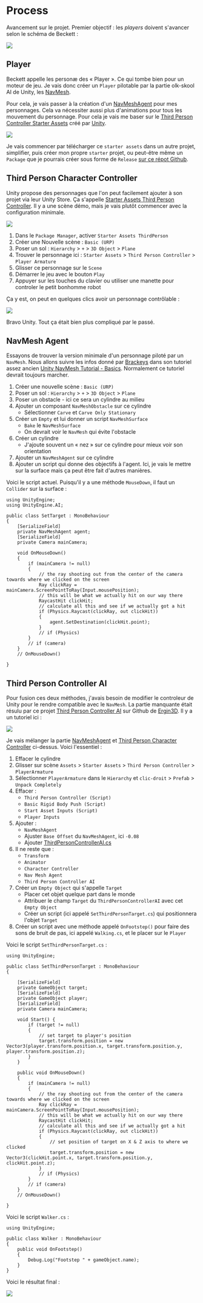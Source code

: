 # Process
Avancement sur le projet. Premier objectif : les *players* doivent s'avancer selon le schéma de Beckett :

![](../projet/images/quad-diagram.jpg)

## Player
Beckett appelle les personæ des « Player ». Ce qui tombe bien pour un moteur de jeu. Je vais donc créer un `Player` pilotable par la partie olk-skool AI de Unity, les [NavMesh](https://docs.unity3d.com/ScriptReference/AI.NavMesh.html).

Pour cela, je vais passer à la création d'un [NavMeshAgent](https://learn.unity.com/tutorial/navmesh-agents) pour mes personnages. Cela va nécessiter aussi plus d'animations pour tous les mouvement du personnage. Pour cela je vais me baser sur le [Third Person Controller Starter Assets](https://assetstore.unity.com/packages/essentials/starter-assets-thirdperson-updates-in-new-charactercontroller-pa-196526#content) créé par [Unity](https://unity.com).

[![](images/unity-starter-assets-third-person-controller.png)](https://assetstore.unity.com/packages/essentials/starter-assets-thirdperson-updates-in-new-charactercontroller-pa-196526#content)

Je vais commencer par télécharger ce `starter assets` dans un autre projet, simplifier, puis créer mon propre `starter` projet, ou peut-être même un `Package` que je pourrais créer sous forme de `Release` [sur ce répot Github](http://github.com/abstractmachine/head-formation-blender/releases).

## Third Person Character Controller
Unity propose des personnages que l'on peut facilement ajouter à son projet via leur Unity Store. Ça s'appelle [Starter Assets Third Person Controller](https://assetstore.unity.com/packages/essentials/starter-assets-thirdperson-updates-in-new-charactercontroller-pa-196526#content). Il y a une scène démo, mais je vais plutôt commencer avec la configuration minimale.

![](images/unity-package-manager-starter-assets.png)

1. Dans le `Package Manager`, activer `Starter Assets ThirdPerson`
2. Créer une Nouvelle scène : `Basic (URP)`
3. Poser un sol : `Hierarchy` > `+` > `3D Object` > `Plane`
4. Trouver le personnage ici : `Starter Assets` > `Third Person Controller` > `Player Armature`
5. Glisser ce personnage sur le `Scene`
6. Démarrer le jeu avec le bouton `Play`
7. Appuyer sur les touches du clavier ou utiliser une manette pour controler le petit bonhomme robot

Ça y est, on peut en quelques clics avoir un personnage contrôlable :

![](images/unity-starter-player-armature.png)

Bravo Unity. Tout ça était bien plus compliqué par le passé.

## NavMesh Agent
Essayons de trouver la version minimale d'un personnage piloté par un `NavMesh`. Nous allons suivre les infos donné par [Brackeys]() dans son tutoriel assez ancien [Unity NavMesh Tutorial - Basics](). Normalement ce tutoriel devrait toujours marcher.

1. Créer une nouvelle scène : `Basic (URP)`
2. Poser un sol : `Hierarchy` > `+` > `3D Object` > `Plane`
3. Poser un obstacle - ici ce sera un cylindre au milieu
4. Ajouter un composant `NavMeshObstacle` sur ce cylindre
	- Sélectionner `Carve` et `Carve Only Stationary`
5. Créer un `Empty` et lui donner un script `NavMeshSurface`
	- `Bake` le `NavMeshSurface`
	- On devrait voir le `NavMesh` qui évite l'obstacle
6. Créer un cylindre
	- J'ajoute souvent un « nez » sur ce cylindre pour mieux voir son orientation
7. Ajouter un `NavMeshAgent` sur ce cylindre
8. Ajouter un script qui donne des objectifs à l'agent. Ici, je vais le mettre sur la surface mais ça peut être fait d'autres manières.

Voici le script actuel. Puisqu'il y a une méthode `MouseDown`, il faut un `Collider` sur la surface :

```
using UnityEngine;
using UnityEngine.AI;

public class SetTarget : MonoBehaviour
{
	[SerializeField]
	private NavMeshAgent agent;
	[SerializeField]
	private Camera mainCamera;

	void OnMouseDown()
	{
		if (mainCamera != null)
		{
			// the ray shooting out from the center of the camera towards where we clicked on the screen
			Ray clickRay = mainCamera.ScreenPointToRay(Input.mousePosition);
			// this will be what we actually hit on our way there
			RaycastHit clickHit;
			// calculate all this and see if we actually got a hit
			if (Physics.Raycast(clickRay, out clickHit))
			{
				agent.SetDestination(clickHit.point);
			}
			// if (Physics)
		}
		// if (camera)
	}
	// OnMouseDown()

}
```

## Third Person Controller AI
Pour fusion ces deux méthodes, j'avais besoin de modifier le controleur de Unity pour le rendre compatible avec le `NavMesh`. La partie manquante était résulu par ce projet [Third Person Controller AI](https://github.com/ergin3d/ThirdPersonControllerAI) sur Github de [Ergin3D](https://www.youtube.com/@ergin3d). Il y a un tutoriel ici :

[![](images/youtube-unity-third-person-controller-ai.jpg)](https://www.youtube.com/watch?v=x4TwKOVMfnk)

Je vais mélanger la partie [NavMeshAgent](#navmesh-agent) et [Third Person Character Controller](#third-person-character-controller) ci-dessus. Voici l'essentiel :

1. Effacer le cylindre
2. Glisser sur scène `Assets` > `Starter Assets` > `Third Person Controller` > `PlayerArmature`
3. Sélectionner `PlayerArmature` dans le `Hierarchy` et `clic-droit` > `Prefab` > `Unpack Completely`
4. Effacer :
	- `Third Person Controller (Script)`
	- `Basic Rigid Body Push (Script)`
	- `Start Asset Inputs (Script)`
	- `Player Inputs`
5. Ajouter :
	- `NavMeshAgent`
	- Ajuster `Base Offset` du `NavMeshAgent`, ici `-0.08`
	- Ajouter [ThirdPersonControllerAI.cs](https://github.com/ergin3d/ThirdPersonControllerAI/blob/main/ThirdPersonControllerAI.cs)
6. Il ne reste que :
	- `Transform`
	- `Animator`
	- `Character Controller`
	- `Nav Mesh Agent`
	- `Third Person Controller AI`
7. Créer un `Empty Object` qui s'appelle `Target`
	- Placer cet objet quelque part dans le monde
	- Attribuer le champ `Target` du `ThirdPersonControllerAI` avec cet `Empty Object`
	- Créer un script (ici appelé `SetThirdPersonTarget.cs`) qui positionnera l'objet `Target`
8. Créer un script avec une méthode appelé `OnFootstep()` pour faire des sons de bruit de pas, ici appelé `Walking.cs`, et le placer sur le `Player`

Voici le script `SetThirdPersonTarget.cs` :

```
using UnityEngine;

public class SetThirdPersonTarget : MonoBehaviour
{

	[SerializeField]
	private GameObject target;
	[SerializeField]
	private GameObject player;
	[SerializeField]
	private Camera mainCamera;

	void Start() {
		if (target != null)
		{
			// set target to player's position
			target.transform.position = new Vector3(player.transform.position.x, target.transform.position.y, player.transform.position.z);
		}
	}

	public void OnMouseDown()
	{
		if (mainCamera != null)
		{
			// the ray shooting out from the center of the camera towards where we clicked on the screen
			Ray clickRay = mainCamera.ScreenPointToRay(Input.mousePosition);
			// this will be what we actually hit on our way there
			RaycastHit clickHit;
			// calculate all this and see if we actually got a hit
			if (Physics.Raycast(clickRay, out clickHit))
			{
				// set position of target on X & Z axis to where we clicked
				target.transform.position = new Vector3(clickHit.point.x, target.transform.position.y, clickHit.point.z);
			}
			// if (Physics)
		}
		// if (camera)
	}
	// OnMouseDown()

}
```

Voici le script `Walker.cs` :

```
using UnityEngine;

public class Walker : MonoBehaviour
{
	public void OnFootstep()
	{
		Debug.Log("Footstep " + gameObject.name);
	}
}
```

Voici le résultat final :

![](images/unity-navmesh-character-loop.gif)
